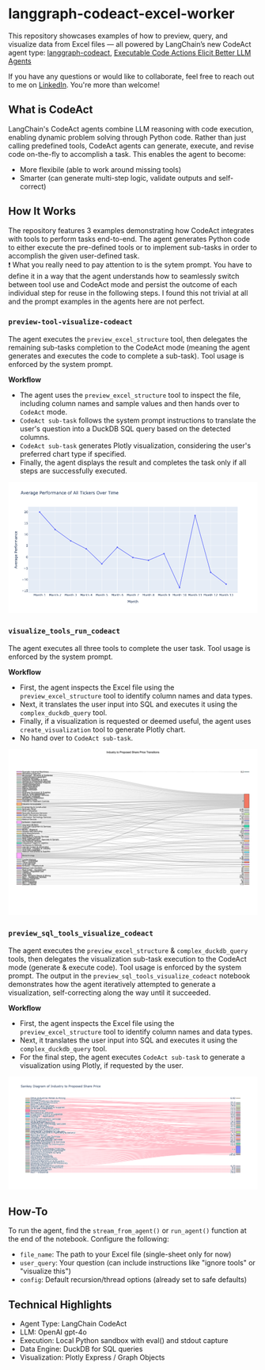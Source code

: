 # langgraph-codeact-excel-worker

This repository showcases examples of how to preview, query, and visualize data from Excel files — all powered by LangChain’s new CodeAct agent type: [langgraph-codeact](https://github.com/langchain-ai/langgraph-codeact),
[Executable Code Actions Elicit Better LLM Agents](https://arxiv.org/abs/2402.01030)

If you have any questions or would like to collaborate, feel free to reach out to me on [LinkedIn](https://www.linkedin.com/in/jenya-stoeva-60477249/). You're more than welcome!

## What is CodeAct

LangChain's CodeAct agents combine LLM reasoning with code execution, enabling dynamic problem solving through Python code. Rather than just calling predefined tools, CodeAct agents can generate, execute, and revise code on-the-fly to accomplish a task. This enables the agent to become:

* More flexibile (able to work around missing tools)
* Smarter (can generate multi-step logic, validate outputs and self-correct)


## How It Works

The repository features 3 examples demonstrating how CodeAct integrates with tools to perform tasks end-to-end. The agent generates Python code to either execute the pre-defined tools or to implement sub-tasks in order to accomplish the given user-defined task. <br>
❗ What you really need to pay attention to is the sytem prompt. You have to define it in a way that the agent understands how to seamlessly switch between tool use and CodeAct mode and persist the outcome of each individual step for reuse in the following steps. I found this not trivial at all and the prompt examples in the agents here are not perfect.


### ```preview-tool-visualize-codeact```

The agent executes the ```preview_excel_structure``` tool, then delegates the remaining sub-tasks completion to the CodeAct mode (meaning the agent generates and executes the code to complete a sub-task). Tool usage is enforced by the system prompt.

**Workflow**

* The agent uses the ```preview_excel_structure``` tool to inspect the file, including column names and sample values and then hands over to ```CodeAct``` mode.
* ```CodeAct sub-task``` follows the system prompt instructions to translate the user's question into a DuckDB SQL query based on the detected columns.
* ```CodeAct sub-task``` generates Plotly visualization, considering the user's preferred chart type if specified.
* Finally, the agent displays the result and completes the task only if all steps are successfully executed.

![preview-tool-visualize-codeact visualization](images/preview-tool-visualize-codeact.png)


### ```visualize_tools_run_codeact```

The agent executes all three tools to complete the user task. Tool usage is enforced by the system prompt.

**Workflow**

* First, the agent inspects the Excel file using the ```preview_excel_structure``` tool to identify column names and data types.
* Next, it translates the user input into SQL and executes it using the ```complex_duckdb_query``` tool.
* Finally, if a visualization is requested or deemed useful, the agent uses ```create_visualization``` tool to generate Plotly chart.
* No hand over to ```CodeAct sub-task```.

![visualize_tools_run_codeact visualization](images/visualize_tools_run_codeact.png)

### ```preview_sql_tools_visualize_codeact```

The agent executes the ```preview_excel_structure``` & ```complex_duckdb_query``` tools, then delegates the visualization sub-task execution to the CodeAct mode (generate & execute code). Tool usage is enforced by the system prompt.
The output in the ```preview_sql_tools_visualize_codeact``` notebook demonstrates how the agent iteratively attempted to generate a visualization, self-correcting along the way until it succeeded.

**Workflow**

* First, the agent inspects the Excel file using the ```preview_excel_structure``` tool to identify column names and data types.
* Next, it translates the user input into SQL and executes it using the ```complex_duckdb_query``` tool. 
* For the final step, the agent executes ```CodeAct sub-task``` to generate a visualization using Plotly, if requested by the user.

![preview_sql_tools_visualize_codeact visualization](images/preview_sql_tools_visualize_codeact.png)


## How-To

To run the agent, find the ```stream_from_agent()``` or ```run_agent()``` function at the end of the notebook. Configure the following:

* ```file_name```: The path to your Excel file (single-sheet only for now)
* ```user_query```: Your question (can include instructions like "ignore tools" or "visualize this")
* ```config```: Default recursion/thread options (already set to safe defaults)
  

## Technical Highlights

* Agent Type: LangChain CodeAct
* LLM: OpenAI gpt-4o
* Execution: Local Python sandbox with eval() and stdout capture
* Data Engine: DuckDB for SQL queries
* Visualization: Plotly Express / Graph Objects





